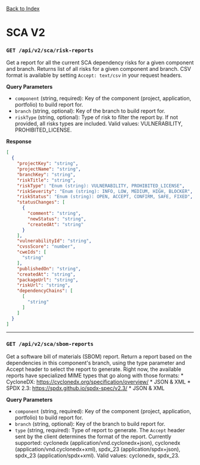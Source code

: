 [Back to Index](index.md)

# SCA V2

### `GET /api/v2/sca/risk-reports`

Get a report for all the current SCA dependency risks for a given component and branch. Returns list of all risks for a given component and branch. CSV format is available by setting `Accept: text/csv` in your request headers.

**Query Parameters**
- `component` (string, required): Key of the component (project, application, portfolio) to build report for.
- `branch` (string, optional): Key of the branch to build report for.
- `riskType` (string, optional): Type of risk to filter the report by. If not provided, all risks types are included. Valid values: VULNERABILITY, PROHIBITED_LICENSE.

**Response**
```json
[
  {
    "projectKey": "string",
    "projectName": "string",
    "branchKey": "string",
    "riskTitle": "string",
    "riskType": "Enum (string): VULNERABILITY, PROHIBITED_LICENSE",
    "riskSeverity": "Enum (string): INFO, LOW, MEDIUM, HIGH, BLOCKER",
    "riskStatus": "Enum (string): OPEN, ACCEPT, CONFIRM, SAFE, FIXED",
    "statusChanges": [
      {
        "comment": "string",
        "newStatus": "string",
        "createdAt": "string"
      }
    ],
    "vulnerabilityId": "string",
    "cvssScore": "number",
    "cweIds": [
      "string"
    ],
    "publishedOn": "string",
    "createdAt": "string",
    "packageUrl": "string",
    "riskUrl": "string",
    "dependencyChains": [
      [
        "string"
      ]
    ]
  }
]
```

---

### `GET /api/v2/sca/sbom-reports`

Get a software bill of materials (SBOM) report. Return a report based on the dependencies in this component's branch, using the type parameter and Accept header to select the report to generate. Right now, the available reports have specialized MIME types that go along with those formats: * CycloneDX: https://cyclonedx.org/specification/overview/ * JSON & XML * SPDX 2.3: https://spdx.github.io/spdx-spec/v2.3/ * JSON & XML

**Query Parameters**
- `component` (string, required): Key of the component (project, application, portfolio) to build report for.
- `branch` (string, optional): Key of the branch to build report for.
- `type` (string, required): Type of report to generate. The `Accept` header sent by the client determines the format of the report. Currently supported: cyclonedx (application/vnd.cyclonedx+json), cyclonedx (application/vnd.cyclonedx+xml), spdx_23 (application/spdx+json), spdx_23 (application/spdx+xml). Valid values: cyclonedx, spdx_23.
